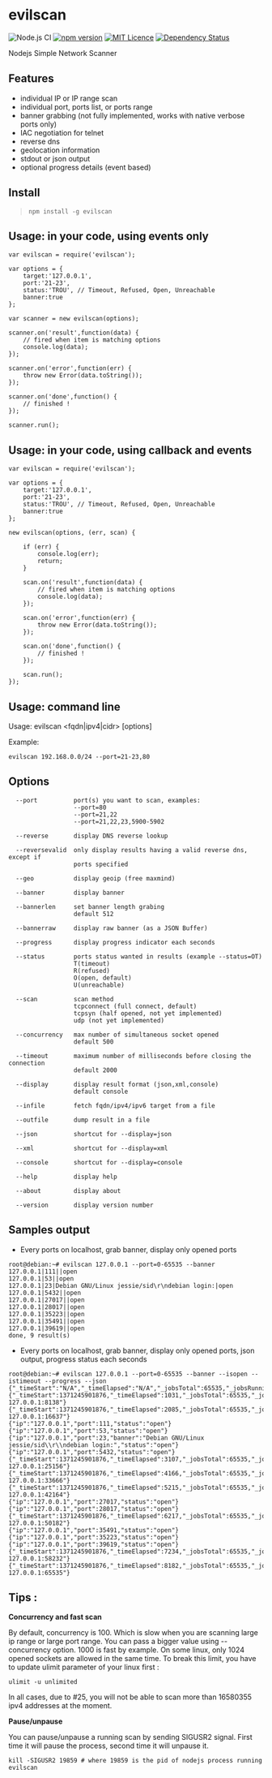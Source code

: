 evilscan
===============

![Node.js CI](https://github.com/eviltik/evilscan/workflows/Node.js%20CI/badge.svg)
[![npm version](https://badge.fury.io/js/evilscan.svg)](https://badge.fury.io/js/evilscan)
[![MIT Licence](https://badges.frapsoft.com/os/mit/mit.svg?v=103)](https://opensource.org/licenses/mit-license.php)
[![Dependency Status](https://david-dm.org/eviltik/evilscan.svg)](https://david-dm.org/eviltik/evilscan)

Nodejs Simple Network Scanner


Features
--------
* individual IP or IP range scan
* individual port, ports list, or ports range
* banner grabbing (not fully implemented, works with native verbose ports only)
* IAC negotiation for telnet
* reverse dns
* geolocation information
* stdout or json output
* optional progress details (event based)


Install
-------

>```
>npm install -g evilscan
>```


Usage: in your code, using events only
-------------------
```
var evilscan = require('evilscan');

var options = {
    target:'127.0.0.1',
    port:'21-23',
    status:'TROU', // Timeout, Refused, Open, Unreachable
    banner:true
};

var scanner = new evilscan(options);

scanner.on('result',function(data) {
    // fired when item is matching options
    console.log(data);
});

scanner.on('error',function(err) {
    throw new Error(data.toString());
});

scanner.on('done',function() {
    // finished !
});

scanner.run();
```


Usage: in your code, using callback and events
-------------------
```
var evilscan = require('evilscan');

var options = {
    target:'127.0.0.1',
    port:'21-23',
    status:'TROU', // Timeout, Refused, Open, Unreachable
    banner:true
};

new evilscan(options, (err, scan) {

    if (err) {
        console.log(err);
        return;
    }

    scan.on('result',function(data) {
        // fired when item is matching options
        console.log(data);
    });

    scan.on('error',function(err) {
        throw new Error(data.toString());
    });

    scan.on('done',function() {
        // finished !
    });

    scan.run();
});

```

Usage: command line
-------------------
Usage: evilscan <fqdn|ipv4|cidr> [options]

Example:
```
evilscan 192.168.0.0/24 --port=21-23,80
```


Options
-------
```
  --port          port(s) you want to scan, examples:
                  --port=80
                  --port=21,22
                  --port=21,22,23,5900-5902

  --reverse       display DNS reverse lookup

  --reversevalid  only display results having a valid reverse dns, except if
                  ports specified

  --geo           display geoip (free maxmind)

  --banner        display banner

  --bannerlen     set banner length grabing
                  default 512

  --bannerraw     display raw banner (as a JSON Buffer)

  --progress      display progress indicator each seconds

  --status        ports status wanted in results (example --status=OT)
                  T(timeout)
                  R(refused)
                  O(open, default)
                  U(unreachable)

  --scan          scan method
                  tcpconnect (full connect, default)
                  tcpsyn (half opened, not yet implemented)
                  udp (not yet implemented)

  --concurrency   max number of simultaneous socket opened
                  default 500

  --timeout       maximum number of milliseconds before closing the connection
                  default 2000

  --display       display result format (json,xml,console)
                  default console

  --infile        fetch fqdn/ipv4/ipv6 target from a file
  
  --outfile       dump result in a file

  --json          shortcut for --display=json

  --xml           shortcut for --display=xml

  --console       shortcut for --display=console

  --help          display help

  --about         display about

  --version       display version number
```

Samples output
----------------

* Every ports on localhost, grab banner, display only opened ports
```
root@debian:~# evilscan 127.0.0.1 --port=0-65535 --banner
127.0.0.1|111||open
127.0.0.1|53||open
127.0.0.1|23|Debian GNU/Linux jessie/sid\r\ndebian login:|open
127.0.0.1|5432||open
127.0.0.1|27017||open
127.0.0.1|28017||open
127.0.0.1|35223||open
127.0.0.1|35491||open
127.0.0.1|39619||open
done, 9 result(s)
```

* Every ports on localhost, grab banner, display only opened ports, json output, progress status each seconds
```
root@debian:~# evilscan 127.0.0.1 --port=0-65535 --banner --isopen --istimeout --progress --json
{"_timeStart":"N/A","_timeElapsed":"N/A","_jobsTotal":65535,"_jobsRunning":0,"_jobsDone":0,"_progress":0,"_concurrency":500,"_status":"Starting","_message":"Starting"}
{"_timeStart":1371245901876,"_timeElapsed":1031,"_jobsTotal":65535,"_jobsRunning":500,"_jobsDone":7638,"_progress":11,"_concurrency":500,"_status":"Running","_message":"Scanning 127.0.0.1:8138"}
{"_timeStart":1371245901876,"_timeElapsed":2085,"_jobsTotal":65535,"_jobsRunning":500,"_jobsDone":16137,"_progress":24,"_concurrency":500,"_status":"Running","_message":"Scanning 127.0.0.1:16637"}
{"ip":"127.0.0.1","port":111,"status":"open"}
{"ip":"127.0.0.1","port":53,"status":"open"}
{"ip":"127.0.0.1","port":23,"banner":"Debian GNU/Linux jessie/sid\\r\\ndebian login:","status":"open"}
{"ip":"127.0.0.1","port":5432,"status":"open"}
{"_timeStart":1371245901876,"_timeElapsed":3107,"_jobsTotal":65535,"_jobsRunning":500,"_jobsDone":24656,"_progress":37,"_concurrency":500,"_status":"Running","_message":"Scanning 127.0.0.1:25156"}
{"_timeStart":1371245901876,"_timeElapsed":4166,"_jobsTotal":65535,"_jobsRunning":500,"_jobsDone":33166,"_progress":50,"_concurrency":500,"_status":"Running","_message":"Scanning 127.0.0.1:33666"}
{"_timeStart":1371245901876,"_timeElapsed":5215,"_jobsTotal":65535,"_jobsRunning":500,"_jobsDone":41664,"_progress":63,"_concurrency":500,"_status":"Running","_message":"Scanning 127.0.0.1:42164"}
{"ip":"127.0.0.1","port":27017,"status":"open"}
{"ip":"127.0.0.1","port":28017,"status":"open"}
{"_timeStart":1371245901876,"_timeElapsed":6217,"_jobsTotal":65535,"_jobsRunning":500,"_jobsDone":49682,"_progress":75,"_concurrency":500,"_status":"Running","_message":"Scanning 127.0.0.1:50182"}
{"ip":"127.0.0.1","port":35491,"status":"open"}
{"ip":"127.0.0.1","port":35223,"status":"open"}
{"ip":"127.0.0.1","port":39619,"status":"open"}
{"_timeStart":1371245901876,"_timeElapsed":7234,"_jobsTotal":65535,"_jobsRunning":500,"_jobsDone":57732,"_progress":88,"_concurrency":500,"_status":"Running","_message":"Scanning 127.0.0.1:58232"}
{"_timeStart":1371245901876,"_timeElapsed":8182,"_jobsTotal":65535,"_jobsRunning":0,"_jobsDone":65535,"_progress":100,"_concurrency":500,"_status":"Finished","_message":"Scanning 127.0.0.1:65535"}
```

Tips :
--------
**Concurrency and fast scan**

By default, concurrency is 100. Which is slow when you are scanning large ip range or large port range. You can pass a bigger value using --concurrency option. 1000 is fast by example.
On some linux, only 1024 opened sockets are allowed in the same time. To break this limit, you have to update ulimit parameter of your linux first :

```
ulimit -u unlimited
```

In all cases, due to #25, you will not be able to scan more than 16580355 ipv4 addresses at the moment.


**Pause/unpause**

You can pause/unpause a running scan by sending SIGUSR2 signal. First time it will pause the process, second time it will unpause it.
```
kill -SIGUSR2 19859 # where 19859 is the pid of nodejs process running evilscan
```
